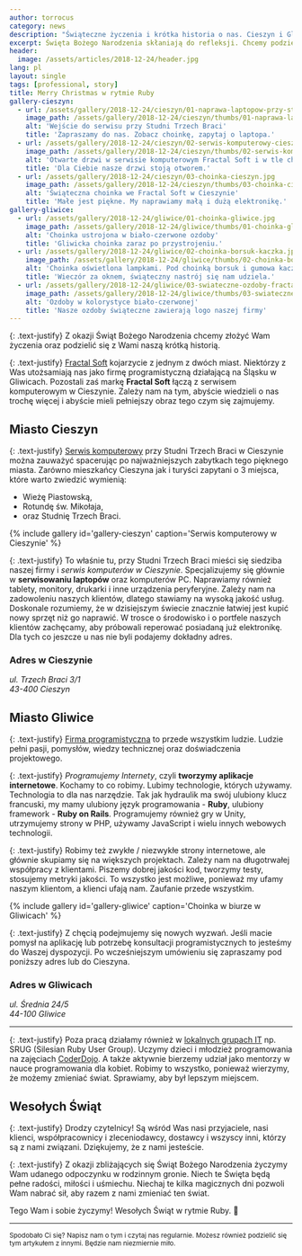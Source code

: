 ```yaml
---
author: torrocus
category: news
description: "Świąteczne życzenia i krótka historia o nas. Cieszyn i Gliwice to nasze miasta."
excerpt: Święta Bożego Narodzenia skłaniają do refleksji. Chcemy podzielić się z Wami naszą krótką historią i życzeniami. Chcemy, abyście nas lepiej poznali.
header:
  image: /assets/articles/2018-12-24/header.jpg
lang: pl
layout: single
tags: [professional, story]
title: Merry Christmas w rytmie Ruby
gallery-cieszyn:
  - url: /assets/gallery/2018-12-24/cieszyn/01-naprawa-laptopow-przy-studni-trzech-braci.jpg
    image_path: /assets/gallery/2018-12-24/cieszyn/thumbs/01-naprawa-laptopow-przy-studni-trzech-braci.jpg
    alt: 'Wejście do serwisu przy Studni Trzech Braci'
    title: 'Zapraszamy do nas. Zobacz choinkę, zapytaj o laptopa.'
  - url: /assets/gallery/2018-12-24/cieszyn/02-serwis-komputerowy-cieszyn-otwarte-drzwi.jpg
    image_path: /assets/gallery/2018-12-24/cieszyn/thumbs/02-serwis-komputerowy-cieszyn-otwarte-drzwi.jpg
    alt: 'Otwarte drzwi w serwisie komputerowym Fractal Soft i w tle choinka'
    title: 'Dla Ciebie nasze drzwi stoją otworem.'
  - url: /assets/gallery/2018-12-24/cieszyn/03-choinka-cieszyn.jpg
    image_path: /assets/gallery/2018-12-24/cieszyn/thumbs/03-choinka-cieszyn.jpg
    alt: 'Świąteczna choinka we Fractal Soft w Cieszynie'
    title: 'Małe jest piękne. My naprawiamy małą i dużą elektronikę.'
gallery-gliwice:
  - url: /assets/gallery/2018-12-24/gliwice/01-choinka-gliwice.jpg
    image_path: /assets/gallery/2018-12-24/gliwice/thumbs/01-choinka-gliwice.jpg
    alt: 'Choinka ustrojona w biało-czerwone ozdoby'
    title: 'Gliwicka choinka zaraz po przystrojeniu.'
  - url: /assets/gallery/2018-12-24/gliwice/02-choinka-borsuk-kaczka.jpg
    image_path: /assets/gallery/2018-12-24/gliwice/thumbs/02-choinka-borsuk-kaczka.jpg
    alt: 'Choinka oświetlona lampkami. Pod choinką borsuk i gumowa kaczka do debugowania.'
    title: 'Wieczór za oknem, świąteczny nastrój się nam udziela.'
  - url: /assets/gallery/2018-12-24/gliwice/03-swiateczne-ozdoby-fractalsoft.jpg
    image_path: /assets/gallery/2018-12-24/gliwice/thumbs/03-swiateczne-ozdoby-fractalsoft.jpg
    alt: 'Ozdoby w kolorystyce biało-czerwonej'
    title: 'Nasze ozdoby świąteczne zawierają logo naszej firmy'
---
```


{: .text-justify}
Z okazji Świąt Bożego Narodzenia chcemy złożyć Wam życzenia oraz podzielić się z Wami naszą krótką historią.

{: .text-justify}
<a href='https://fractalsoft.org/pl'>Fractal Soft</a> kojarzycie z jednym z dwóch miast.
Niektórzy z Was utożsamiają nas jako firmę programistyczną działającą na Śląsku w Gliwicach.
Pozostali zaś markę **Fractal Soft** łączą z serwisem komputerowym w Cieszynie.
Zależy nam na tym, abyście wiedzieli o nas trochę więcej i abyście mieli pełniejszy obraz tego czym się zajmujemy.

## Miasto Cieszyn

{: .text-justify}
<a href='https://fractalsoft.org/pl/cieszyn'>Serwis komputerowy</a> przy Studni Trzech Braci w Cieszynie można zauważyć spacerując po najważniejszych zabytkach tego pięknego miasta.
Zarówno mieszkańcy Cieszyna jak i turyści zapytani o 3 miejsca, które warto zwiedzić wymienią:
- Wieżę Piastowską,
- Rotundę św. Mikołaja,
- oraz Studnię Trzech Braci.


{% include gallery id='gallery-cieszyn' caption='Serwis komputerowy w Cieszynie' %}

{: .text-justify}
To właśnie tu, przy Studni Trzech Braci mieści się siedziba naszej firmy i _serwis komputerów w Cieszynie_.
Specjalizujemy się głównie w **serwisowaniu laptopów** oraz komputerów PC.
Naprawiamy również tablety, monitory, drukarki i inne urządzenia peryferyjne.
Zależy nam na zadowoleniu naszych klientów, dlatego stawiamy na wysoką jakość usług.
Doskonale rozumiemy, że w dzisiejszym świecie znacznie łatwiej jest kupić nowy sprzęt niż go naprawić.
W trosce o środowisko i o portfele naszych klientów zachęcamy, aby próbowali reperować posiadaną już elektronikę.
Dla tych co jeszcze u nas nie byli podajemy dokładny adres.

### Adres w Cieszynie
<address itemscope itemtype="http://schema.org/Organization">
<div itemprop="address" itemscope itemtype="http://schema.org/PostalAddress">
  <span itemprop="streetAddress">ul. Trzech Braci 3/1</span><br>
  <span itemprop="postalCode">43-400</span>
  <span itemprop="addressLocality">Cieszyn</span>
</div>
</address>


## Miasto Gliwice

{: .text-justify}
<a href='https://fractalsoft.org/'>Firma programistyczna</a> to przede wszystkim ludzie.
Ludzie pełni pasji, pomysłów, wiedzy technicznej oraz doświadczenia projektowego.

{: .text-justify}
_Programujemy Internety_, czyli **tworzymy aplikacje internetowe**.
Kochamy to co robimy.
Lubimy technologie, których używamy.
Technologia to dla nas narzędzie.
Tak jak hydraulik ma swój ulubiony klucz francuski, my mamy ulubiony język programowania - **Ruby**, ulubiony framework - **Ruby on Rails**.
Programujemy również gry w Unity, utrzymujemy strony w PHP, używamy JavaScript i wielu innych webowych technologii.

{: .text-justify}
Robimy też zwykłe / niezwykłe strony internetowe, ale głównie skupiamy się na większych projektach.
Zależy nam na długotrwałej współpracy z klientami.
Piszemy dobrej jakości kod, tworzymy testy, stosujemy metryki jakości.
To wszystko jest możliwe, ponieważ my ufamy naszym klientom, a klienci ufają nam.
Zaufanie przede wszystkim.

{% include gallery id='gallery-gliwice' caption='Choinka w biurze w Gliwicach' %}

{: .text-justify}
Z chęcią podejmujemy się nowych wyzwań.
Jeśli macie pomysł na aplikację lub potrzebę konsultacji programistycznych to jesteśmy do Waszej dyspozycji.
Po wcześniejszym umówieniu się zapraszamy pod poniższy adres lub do Cieszyna.

### Adres w Gliwicach
<address itemscope itemtype="http://schema.org/Organization">
<div itemprop="address" itemscope itemtype="http://schema.org/PostalAddress">
  <span itemprop="streetAddress">ul. Średnia 24/5</span><br>
  <span itemprop="postalCode">44-100</span>
  <span itemprop="addressLocality">Gliwice</span>
</div>
</address>

----

{: .text-justify}
Poza pracą działamy również w [lokalnych grupach IT](/categories/#community) np. SRUG (Silesian Ruby User Group).
Uczymy dzieci i młodzież programowania na zajęciach [CoderDojo](/categories/#coderdojo).
A także aktywnie bierzemy udział jako mentorzy w nauce programowania dla kobiet.
Robimy to wszystko, ponieważ wierzymy, że możemy zmieniać świat.
Sprawiamy, aby był lepszym miejscem.


## Wesołych Świąt

{: .text-justify}
Drodzy czytelnicy! Są wśród Was nasi przyjaciele, nasi klienci, współpracownicy i zleceniodawcy, dostawcy i wszyscy inni, którzy są z nami związani.
Dziękujemy, że z nami jesteście.

{: .text-justify}
Z okazji zbliżających się Świąt Bożego Narodzenia życzymy Wam udanego odpoczynku w rodzinnym gronie.
Niech te Święta będą pełne radości, miłości i uśmiechu.
Niechaj te kilka magicznych dni pozwoli Wam nabrać sił, aby razem z nami zmieniać ten świat.

Tego Wam i sobie życzymy! Wesołych Świąt w rytmie Ruby. :christmas_tree:

----
<small>
Spodobało Ci się?
Napisz nam o tym i czytaj nas regularnie.
Możesz również podzielić się tym artykułem z innymi.
Będzie nam niezmiernie miło.
</small>

